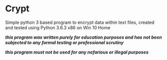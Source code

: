 # Crypt
Simple python 3 based program to encrypt data within text files, created and tested using Python 3.6.3 x86 on Win 10 Home 

***this program was written purely for education purposes and has not been subjected to any formal testing or professional scrutiny*** 

***this program must not be used for any nefarious or illegal purposes*** 
